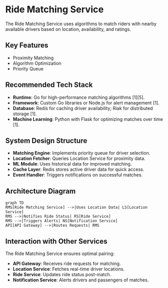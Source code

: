 # Ride Matching Service

The Ride Matching Service uses algorithms to match riders with nearby available drivers based on location, availability, and ratings.

## Key Features
- Proximity Matching
- Algorithm Optimization
- Priority Queue

## Recommended Tech Stack
- **Runtime**: Go for high-performance matching algorithms [1][5].
- **Framework**: Custom Go libraries or Node.js for alert management [1].
- **Database**: Redis for caching driver availability; Riak for distributed storage [1].
- **Machine Learning**: Python with Flask for optimizing matches over time [1].

## System Design Structure
- **Matching Engine**: Implements priority queue for driver selection.
- **Location Fetcher**: Queries Location Service for proximity data.
- **ML Module**: Uses historical data for improved matching.
- **Cache Layer**: Redis stores active driver data for quick access.
- **Event Handler**: Triggers notifications on successful matches.

## Architecture Diagram
```mermaid
graph TD
RMS[Ride Matching Service] -->|Uses Location Data| LS[Location Service]
RMS -->|Notifies Ride Status| RS[Ride Service]
RMS -->|Triggers Alerts| NS[Notification Service]
API[API Gateway] -->|Routes Requests| RMS
```

## Interaction with Other Services
The Ride Matching Service ensures optimal pairing:
- **API Gateway**: Receives ride requests for matching.
- **Location Service**: Fetches real-time driver locations.
- **Ride Service**: Updates ride status post-match.
- **Notification Service**: Alerts drivers and passengers of matches.


